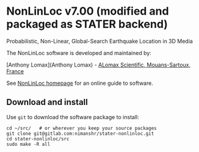 # NonLinLoc v7.00 (modified and packaged as STATER backend)

Probabilistic, Non-Linear, Global-Search Earthquake Location in 3D Media

The NonLinLoc software is developed and maintained by:

[Anthony Lomax](Anthony Lomax) - [ALomax Scientific, Mouans-Sartoux, France](http://alomax.free.fr/alss/)

See [NonLinLoc homepage](http://alomax.free.fr/nlloc/) for an online guide to software.


## Download and install

Use `git` to download the software package to install:

```
cd ~/src/   # or wherever you keep your source packages
git clone git@gitlab.com:nimanshr/stater-nonlinloc.git
cd stater-nonlinloc/src
sudo make -R all
```
